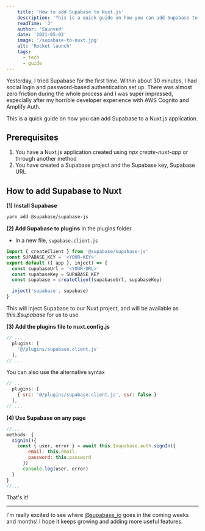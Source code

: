 ```yaml
---
    title: 'How to add Supabase to Nuxt.js'
    description: 'This is a quick guide on how you can add Supabase to a Nuxt.js application.'
    readTime: '3'
    author: 'Saunved'
    date: '2021-05-02'
    image: '/supabase-to-nuxt.jpg'
    alt: 'Rocket launch'
    tags:
      - tech
      - guide
---
```


Yesterday, I tried Supabase for the first time. Within about 30 minutes, I had social login and password-based authentication set up. There was almost zero friction during the whole process and I was super impressed, especially after my horrible developer experience with AWS Cognito and Amplify Auth.

This is a quick guide on how you can add Supabase to a Nuxt.js application.

## Prerequisites
1. You have a Nuxt.js application created using *npx create-nuxt-app* or through another method
2. You have created a Supabase project and the Supabase key, Supabase URL

## How to add Supabase to Nuxt

**(1) Install Supabase**
```sh
yarn add @supabase/supabase-js
```

**(2) Add Supabase to plugins**
In the plugins folder
- In a new file, `supabase.client.js`

```js supabase.client.js
import { createClient } from '@supabase/supabase-js'
const SUPABASE_KEY = '<YOUR-KEY>'
export default ({ app }, inject) => {
  const supabaseUrl = '<YOUR-URL>'
  const supabaseKey = SUPABASE_KEY
  const supabase = createClient(supabaseUrl, supabaseKey)

  inject('supabase', supabase)
}
```
This will inject Supabase to our Nuxt project, and will be available as *this.$supabase* for us to use

**(3) Add the plugins file to nuxt.config.js**

```js nuxt.config.js
// ...
  plugins: [
    '@/plugins/supabase.client.js'
  ],
// ...
```

You can also use the alternative syntax
```js nuxt.config.js
// ...
  plugins: [
    { src: '@/plugins/supabase.client.js', ssr: false }
  ],
// ...
```
**(4) Use Supabase on any page**
```js home.vue
//...
methods: {
  signIn(){
    const { user, error } = await this.$supabase.auth.signIn({
        email: this.email,
        password: this.password
      })
      console.log(user, error)
  }
}
//...
```
That's it!

* * *

I'm really excited to see where [@supabase_io](https://dev.to/supabase_io) goes in the coming weeks and months! I hope it keeps growing and adding more useful features.